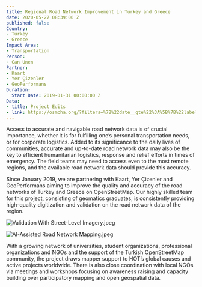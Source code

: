 ```yaml
---
title: Regional Road Network Improvement in Turkey and Greece
date: 2020-05-27 08:39:00 Z
published: false
Country:
- Turkey
- Greece
Impact Area:
- Transportation
Person:
- Can Unen
Partner:
- Kaart
- Yer Çizenler
- GeoPerformans
Duration:
  Start Date: 2019-01-31 00:00:00 Z
Data:
- title: Project Edits
- link: https://osmcha.org/?filters=%7B%22date__gte%22%3A%5B%7B%22label%22%3A%222019-02-01%22%2C%22value%22%3A%222019-02-01%22%7D%5D%2C%22comment%22%3A%5B%7B%22label%22%3A%22%23kaart%22%2C%22value%22%3A%22%23kaart%22%7D%5D%2C%22users%22%3A%5B%7B%22label%22%3A%22unen%22%2C%22value%22%3A%22unen%22%7D%2C%7B%22label%22%3A%22orkutmuratyilmaz%22%2C%22value%22%3A%22orkutmuratyilmaz%22%7D%2C%7B%22label%22%3A%22Burcu%20Bayasli%22%2C%22value%22%3A%22Burcu%20Bayasli%22%7D%2C%7B%22label%22%3A%22Dilancelik%22%2C%22value%22%3A%22Dilancelik%22%7D%2C%7B%22label%22%3A%22tugceyildiz%22%2C%22value%22%3A%22tugceyildiz%22%7D%2C%7B%22label%22%3A%22erenozdemir%22%2C%22value%22%3A%22erenozdemir%22%7D%2C%7B%22label%22%3A%22Oguzhaner%22%2C%22value%22%3A%22Oguzhaner%22%7D%2C%7B%22label%22%3A%22taylankarakurt%22%2C%22value%22%3A%22taylankarakurt%22%7D%5D%2C%22order_by%22%3A%5B%7B%22label%22%3A%22Descending%20Date%22%2C%22value%22%3A%22-date%22%7D%5D%7D
---
```


Access to accurate and navigable road network data is of crucial importance, whether it is for fulfilling one’s personal transportation needs, or for corporate logistics. Added to its significance to the daily lives of communities, accurate and up-to-date road network data may also be the key to efficient humanitarian logistics, response and relief efforts in times of emergency. The field teams may need to access even to the most remote regions, and the available road network data should provide this accuracy. 

Since January 2019, we are partnering with Kaart, Yer Çizenler and GeoPerformans aiming to improve the quality and accuracy of the road networks of Turkey and Greece on OpenStreetMap. Our highly skilled team for this project, consisting of geomatics graduates, is consistently providing high-quality digitization and validation on the road network data of the region. 

![Validation With Street-Level Imagery.jpeg](/uploads/Validation%20With%20Street-Level%20Imagery.jpeg)

![AI-Assisted Road Network Mapping.jpeg](/uploads/AI-Assisted%20Road%20Network%20Mapping.jpeg)

With a growing network of universities, student organizations, professional organizations and NGOs and the support of the Turkish OpenStreetMap community, the project draws mapper support to HOT’s global causes and active projects worldwide. There is also close coordination with local NGOs via meetings and workshops focusing on awareness raising and capacity building over participatory mapping and open geospatial data.
